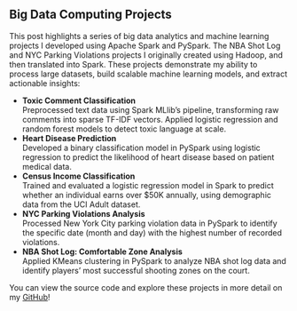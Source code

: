 <html>
<body>
  <h2>Big Data Computing Projects</h2>
  <p>
    This post highlights a series of big data analytics and machine learning projects I developed using Apache Spark and PySpark. 
    The NBA Shot Log and NYC Parking Violations projects I originally created using Hadoop, and then translated into Spark.
    These projects demonstrate my ability to process large datasets, build scalable machine learning models, and extract actionable insights:
  </p>
  <ul>
    <li>
      <strong>Toxic Comment Classification</strong><br>
      Preprocessed text data using Spark MLlib’s pipeline, transforming raw comments into sparse TF-IDF vectors. Applied logistic regression and random forest models to detect toxic language at scale.
    </li>
    <li>
      <strong>Heart Disease Prediction</strong><br>
      Developed a binary classification model in PySpark using logistic regression to predict the likelihood of heart disease based on patient medical data.
    </li>
    <li>
      <strong>Census Income Classification</strong><br>
      Trained and evaluated a logistic regression model in Spark to predict whether an individual earns over $50K annually, using demographic data from the UCI Adult dataset.
    </li>
    <li>
      <strong>NYC Parking Violations Analysis</strong><br>
      Processed New York City parking violation data in PySpark to identify the specific date (month and day) with the highest number of recorded violations.
    </li>
    <li>
      <strong>NBA Shot Log: Comfortable Zone Analysis</strong><br>
      Applied KMeans clustering in PySpark to analyze NBA shot log data and identify players’ most successful shooting zones on the court.
    </li>
  </ul>
  <p>
    You can view the source code and explore these projects in more detail on my 
    <a href="https://github.com/taylor-clark6">GitHub</a>!
  </p>
</body>
</html>
